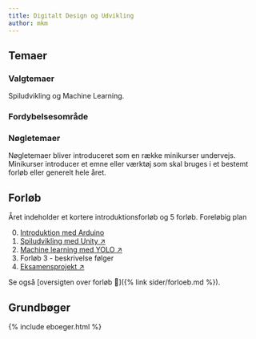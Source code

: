 ```yaml
---
title: Digitalt Design og Udvikling
author: mkm
---
```



## Temaer
### Valgtemaer
Spiludvikling og Machine Learning. 

### Fordybelsesområde

### Nøgletemaer
Nøgletemaer bliver introduceret som en række minikurser undervejs. 
Minikurser introducer et emne eller værktøj som skal bruges i et bestemt forløb eller generelt hele året.


## Forløb
Året indeholder et kortere introduktionsforløb og 5 forløb.
Foreløbig plan

0. [Introduktion med Arduino](/_forloeb/intro-arduino.md)
1. [Spiludvikling med Unity ↗](/_forloeb/unity-game.md)
2. [Machine learning med YOLO ↗](/_forloeb/machine-learning-yolo.md)
3. Forløb 3 - beskrivelse følger 
4. [Eksamensprojekt ↗](/_forloeb/eksamensprojekt.md)

Se også [oversigten over forløb 🔗]({% link sider/forloeb.md %}).

## Grundbøger
{% include eboeger.html %}
